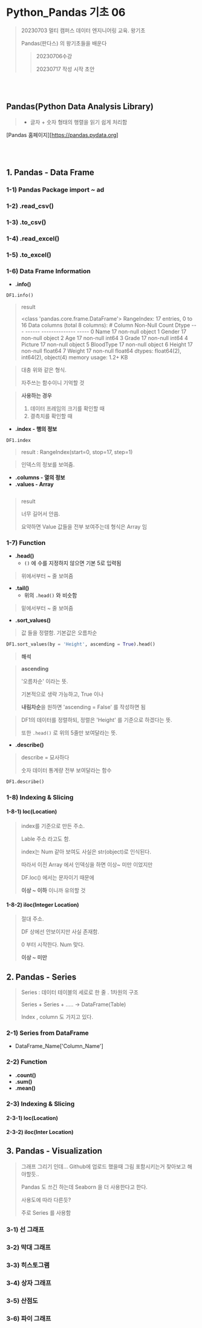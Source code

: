 # Python_Pandas 기초 06

> 20230703 멀티 캠퍼스 데이터 엔지니어링 교육. 왕기초
>
> Pandas(판다스) 의 왕기초들을 배운다
>
> > 20230706수강
> >
> > 20230717 작성 시작 초안

<br>
<br>

## Pandas(Python Data Analysis Library)

> - 글자 + 숫자 형태의 행렬을 읽기 쉽게 처리함
>
>   

[Pandas 홈페이지][https://pandas.pydata.org]

<br>
<br>

## 1. Pandas - Data Frame

### 1-1) Pandas Package import ~ ad

### 1-2) .read_csv()

### 1-3) .to_csv()

### 1-4) .read_excel()

### 1-5) .to_excel()

### 1-6) Data Frame Information

- **.info()**

```python
DF1.info()
```

> result
>
> <class 'pandas.core.frame.DataFrame'> RangeIndex: 17 entries, 0 to 16 Data columns (total 8 columns): #   Column     Non-Null Count  Dtype   ---  ------     --------------  -----   0   Name       17 non-null     object  1   Gender     17 non-null     object  2   Age        17 non-null     int64   3   Grade      17 non-null     int64   4   Picture    17 non-null     object  5   BloodType  17 non-null     object  6   Height     17 non-null     float64 7   Weight     17 non-null     float64 dtypes: float64(2), int64(2), object(4) memory usage: 1.2+ KB

> 대충 위와 같은 형식.
>
> 자주쓰는 함수이니 기억할 것

> **사용하는 경우**
>
> 1. 데이터 프레임의 크기를 확인할 때
> 2. 결측치를 확인할 때



- **.index - 행의 정보**

```python
DF1.index
```

> result : RangeIndex(start=0, stop=17, step=1)

> 인덱스의 정보를 보여줌.



- **.columns - 열의 정보**
- **.values - Array**

```python
```

> result
>
> 너무 길어서 안씀.
>
> 요약하면 Value 값들을 전부 보여주는데 형식은 Array 임



### 1-7) Function

- **.head()**
  - `()` 에 수를 지정하지 않으면 기본 5로 입력됨

> 위에서부터 ~ 줄 보여줌



- **.tail()**
  - 위의 `.head()` 와 비슷함

> 밑에서부터 ~ 줄 보여줌



- **.sort_values()**

> 값 들을 정렬함. 기본값은 오름차순

```python
DF1.sort_values(by = 'Height', ascending = True).head()
```

> **해석**

> **ascending**
>
> '오름차순' 이라는 뜻.
>
> 기본적으로 생략 가능하고, True 이나
>
> **내림차순**을 원하면 'ascending = False' 를 작성하면 됨

> DF1의 데이터를 정렬하되, 정렬은 'Height' 를 기준으로 하겠다는 뜻.
>
> 또한 `.head()` 로 위의 5줄만 보여달라는 뜻.



- **.describe()**

> describe = 묘사하다
>
> 숫자 데이터 통계량 전부 보여달라는 함수

```python
DF1.describe()
```



### 1-8) Indexing & Slicing

#### 1-8-1) loc(Location)

> index를 기준으로 만든 주소.
>
> Lable 주소 라고도 함.
>
> index는 Num 같아 보여도 사실은 str(object)로 인식된다.
>
> 따라서 이전 Array 에서 인덱싱을 하면 이상~ 미만 이었지만
>
> DF.loc() 에서는 문자이기 때문에
>
> **이상 ~ 이하** 이니까 유의할 것



#### 1-8-2) iloc(Integer Location)

> 절대 주소.
>
> DF 상에선 안보이지만 사실 존재함.
>
> 0 부터 시작한다. Num 맞다.
>
> **이상 ~ 미만**



## 2. Pandas - Series

> Series : 데이터 테이블의 세로로 한 줄 . 1차원의 구조
>
> Series + Series + ..... -> DataFrame(Table)
>
> Index , column 도 가지고 있다.



### 2-1) Series from DataFrame

- DataFrame_Name['Column_Name']



### 2-2) Function

- **.count()**
- **.sum()**
- **.mean()**



### 2-3) Indexing & Slicing



#### 2-3-1) loc(Location)

#### 2-3-2) iloc(Inter Location)



## 3. Pandas - Visualization

> 그래프 그리기 인데... Github에 업로드 했을때 그림 포함시키는거 찾아보고 해야할듯..
>
> Pandas 도 쓰긴 하는데 Seaborn 을 더 사용한다고 한다.
>
> 사용도에 따라 다른듯?
>
> 주로 Series 를 사용함



### 3-1) 선 그래프



### 3-2) 막대 그래프



### 3-3) 히스토그램



### 3-4) 상자 그래프



### 3-5) 산점도



### 3-6) 파이 그래프

